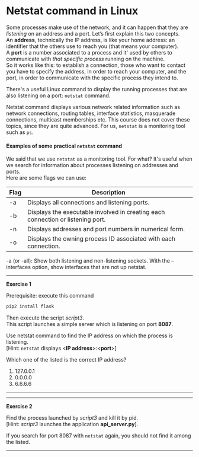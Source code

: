 # Netstat command in Linux

Some processes make use of the network, and it can happen that they are *listening* on an address and a port.
Let’s first explain this two concepts. <br>
An **address**, technically the IP address, is like your home address: an identifier that the others use to reach you (that means your computer).
<br>
A **port** is a number associated to a process and it' used by others to communicate with *that specific process* running on the machine. <br>
So it works like this: to establish a connection, those who want to contact you have to specify the address, in order to reach your computer, and the port,
in order to communicate with the specific process they intend to.

There's a useful Linux command to display the running processes that are also listening on a port: ``netstat`` command.


Netstat command displays various network related information such as network connections, routing tables, interface statistics, masquerade connections, multicast memberships etc. This course does not cover these topics, since they are quite advanced. For us, ``netstat`` is a monitoring tool such as ``ps``.

#### Examples of some practical ``netstat`` command

We said that we use ``netstat`` as a monitoring tool. For what? It's useful when we search for information about processes listening on addresses and ports. <br>
Here are some flags we can use:

| **Flag** | **Description** |
| -------- | --------------- |
| -a | Displays all connections and listening ports. |
| -b | Displays the executable involved in creating each connection or listening port. |
| -n | Displays addresses and port numbers in numerical form. |
| -o | Displays the owning process ID associated with each connection. |

-a (or -all): Show both listening and non-listening sockets. With the –interfaces option, show interfaces that are not up
netstat.

---
**Exercise 1**

Prerequisite: execute this command
```bash
pip2 install flask
```
Then execute the script *script3*.
<br>
This script launches a simple server which is listening on port **8087**.

Use netstat command to find the IP address on which the process is listening.<br>
  [Hint: ``netstat`` displays \<**IP address**>:\<**port**>]

Which one of the listed is the correct IP address?
1. 127.0.0.1
2. 0.0.0.0
3. 6.6.6.6

---

---
**Exercise 2**

Find the process launched by *script3* and kill it by pid.
<br>
  [Hint: *script3* launches the application **api_server.py**].

If you search for port 8087 with ``netstat`` again, you should not find it among the listed.


---